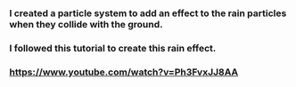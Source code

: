 ### I created a particle system to add an effect to the rain particles when they collide with the ground.
### I followed this tutorial to create this rain effect.
### <a href="https://www.youtube.com/watch?v=Ph3FvxJJ8AA">https://www.youtube.com/watch?v=Ph3FvxJJ8AA</a>